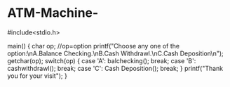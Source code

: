 # ATM-Machine-
#include<stdio.h>

main()
{
   char op; //op=option
   printf("Choose any one of the option:\nA.Balance Checking.\nB.Cash Withdrawl.\nC.Cash Deposition\n");
   getchar(op);
   switch(op)
   {
    case 'A':
        balchecking();
        break;
    case 'B':
      cashwithdrawl();
      break;
    case 'C':
      Cash Deposition();
      break;
   }
   printf("Thank you for your visit");
}
   
   

